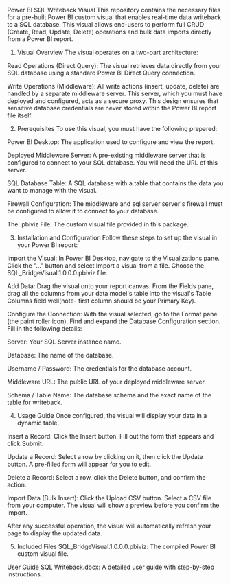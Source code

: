 Power BI SQL Writeback Visual
This repository contains the necessary files for a pre-built Power BI custom visual that enables real-time data writeback to a SQL database. This visual allows end-users to perform full CRUD (Create, Read, Update, Delete) operations and bulk data imports directly from a Power BI report.

1. Visual Overview
The visual operates on a two-part architecture:

Read Operations (Direct Query): The visual retrieves data directly from your SQL database using a standard Power BI Direct Query connection.

Write Operations (Middleware): All write actions (insert, update, delete) are handled by a separate middleware server. This server, which you must have deployed and configured, acts as a secure proxy. This design ensures that sensitive database credentials are never stored within the Power BI report file itself.

2. Prerequisites
To use this visual, you must have the following prepared:

Power BI Desktop: The application used to configure and view the report.

Deployed Middleware Server: A pre-existing middleware server that is configured to connect to your SQL database. You will need the URL of this server.

SQL Database Table: A SQL database with a table that contains the data you want to manage with the visual.

Firewall Configuration: The middleware and sql server server's firewall must be configured to allow it to connect to your database.

The .pbiviz File: The custom visual file provided in this package.

3. Installation and Configuration
Follow these steps to set up the visual in your Power BI report:

Import the Visual: In Power BI Desktop, navigate to the Visualizations pane. Click the "..." button and select Import a visual from a file. Choose the SQL_BridgeVisual.1.0.0.0.pbiviz file.

Add Data: Drag the visual onto your report canvas. From the Fields pane, drag all the columns from your data model's table into the visual's Table Columns field well(note- first column should be your Primary Key).

Configure the Connection: With the visual selected, go to the Format pane (the paint roller icon). Find and expand the Database Configuration section. Fill in the following details:

Server: Your SQL Server instance name.

Database: The name of the database.

Username / Password: The credentials for the database account.

Middleware URL: The public URL of your deployed middleware server.

Schema / Table Name: The database schema and the exact name of the table for writeback.

4. Usage Guide
Once configured, the visual will display your data in a dynamic table.

Insert a Record: Click the Insert button. Fill out the form that appears and click Submit.

Update a Record: Select a row by clicking on it, then click the Update button. A pre-filled form will appear for you to edit.

Delete a Record: Select a row, click the Delete button, and confirm the action.

Import Data (Bulk Insert): Click the Upload CSV button. Select a CSV file from your computer. The visual will show a preview before you confirm the import.

After any successful operation, the visual will automatically refresh your page to display the updated data.

5. Included Files
SQL_BridgeVisual.1.0.0.0.pbiviz: The compiled Power BI custom visual file.

User Guide SQL Writeback.docx: A detailed user guide with step-by-step instructions.
